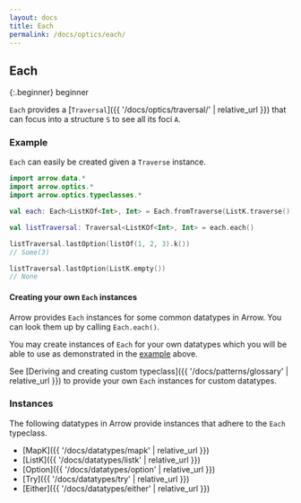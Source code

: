 ```yaml
---
layout: docs
title: Each
permalink: /docs/optics/each/
---
```


## Each

{:.beginner}
beginner

`Each` provides a [`Traversal`]({{ '/docs/optics/traversal/' | relative_url }}) that can focus into a structure `S` to see all its foci `A`.

### Example

`Each` can easily be created given a `Traverse` instance.

```kotlin
import arrow.data.*
import arrow.optics.*
import arrow.optics.typeclasses.*

val each: Each<ListKOf<Int>, Int> = Each.fromTraverse(ListK.traverse())

val listTraversal: Traversal<ListKOf<Int>, Int> = each.each()

listTraversal.lastOption(listOf(1, 2, 3).k())
// Some(3)
```
```kotlin
listTraversal.lastOption(ListK.empty())
// None
```

#### Creating your own `Each` instances

Arrow provides `Each` instances for some common datatypes in Arrow. You can look them up by calling `Each.each()`.

You may create instances of `Each` for your own datatypes which you will be able to use as demonstrated in the [example](#example) above.

See [Deriving and creating custom typeclass]({{ '/docs/patterns/glossary' | relative_url }}) to provide your own `Each` instances for custom datatypes.

### Instances

The following datatypes in Arrow provide instances that adhere to the `Each` typeclass.

- [MapK]({{ '/docs/datatypes/mapk' | relative_url }})
- [ListK]({{ '/docs/datatypes/listk' | relative_url }})
- [Option]({{ '/docs/datatypes/option' | relative_url }})
- [Try]({{ '/docs/datatypes/try' | relative_url }})
- [Either]({{ '/docs/datatypes/either' | relative_url }})
